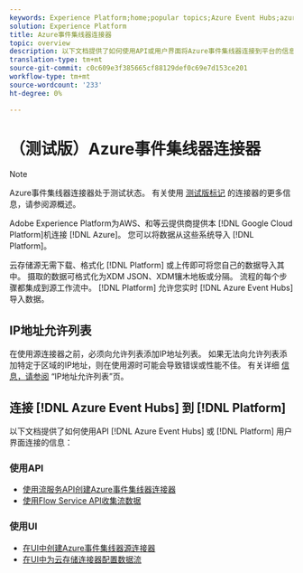 ```yaml
---
keywords: Experience Platform;home;popular topics;Azure Event Hubs;azure event hubs;Event Hubs;event hubs
solution: Experience Platform
title: Azure事件集线器连接器
topic: overview
description: 以下文档提供了如何使用API或用户界面将Azure事件集线器连接到平台的信息。
translation-type: tm+mt
source-git-commit: c0c609e3f385665cf88129def0c69e7d153ce201
workflow-type: tm+mt
source-wordcount: '233'
ht-degree: 0%

---
```



# （测试版）Azure事件集线器连接器

>[!NOTE]
>
>Azure事件集线器连接器处于测试状态。 有关使用 [测试版标记](../../home.md#terms-and-conditions) 的连接器的更多信息，请参阅源概述。

Adobe Experience Platform为AWS、和等云提供商提供本 [!DNL Google Cloud Platform]机连接 [!DNL Azure]。 您可以将数据从这些系统导入 [!DNL Platform]。

云存储源无需下载、格式化 [!DNL Platform] 或上传即可将您自己的数据导入其中。 摄取的数据可格式化为XDM JSON、XDM镶木地板或分隔。 流程的每个步骤都集成到源工作流中。 [!DNL Platform] 允许您实时 [!DNL Azure Event Hubs] 导入数据。

## IP地址允许列表

在使用源连接器之前，必须向允许列表添加IP地址列表。 如果无法向允许列表添加特定于区域的IP地址，则在使用源时可能会导致错误或性能不佳。 有关详细 [信息，请参阅](../../ip-address-allow-list.md) “IP地址允许列表”页。

## 连接 [!DNL Azure Event Hubs] 到 [!DNL Platform]

以下文档提供了如何使用API [!DNL Azure Event Hubs] 或 [!DNL Platform] 用户界面连接的信息：

### 使用API

- [使用流服务API创建Azure事件集线器连接器](../../tutorials/api/create/cloud-storage/eventhub.md)
- [使用Flow Service API收集流数据](../../tutorials/api/collect/streaming.md)

### 使用UI

- [在UI中创建Azure事件集线器源连接器](../../tutorials/ui/create/cloud-storage/eventhub.md)
- [在UI中为云存储连接器配置数据流](../../tutorials/ui/dataflow/streaming/cloud-storage-streaming.md)